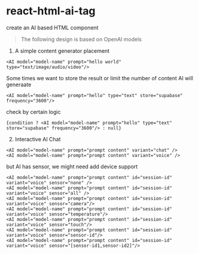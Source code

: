 # react-html-ai-tag

create an AI based HTML component

> The following design is based on OpenAI models

1. A simple content generator placement

```
<AI model="model-name" prompt="hello world" type="text/image/audio/video"/>
```

Some times we want to store the result or limit the number of content AI will generaate 

```
<AI model="model-name" prompt="hello" type="text" store="supabase" frequency="3600"/>
```

check by certain logic

```
{condition ? <AI model="model-name" prompt="hello" type="text" store="supabase" frequency="3600"/> : null}
```

2. Interactive AI Chat

```
<AI model="model-name" prompt="prompt content" variant="chat" />
<AI model="model-name" prompt="prompt content" variant="voice" />
```

but AI has sensor, we might need add device support

```
<AI model="model-name" prompt="prompt content" id="session-id" variant="voice" sensor="none" />
<AI model="model-name" prompt="prompt content" id="session-id" variant="voice" sensor="all" />
<AI model="model-name" prompt="prompt content" id="session-id" variant="voice" sensor="camera"/>
<AI model="model-name" prompt="prompt content" id="session-id" variant="voice" sensor="temperature"/>
<AI model="model-name" prompt="prompt content" id="session-id" variant="voice" sensor="touch"/>
<AI model="model-name" prompt="prompt content" id="session-id" variant="voice" sensor="sensor-id"/>
<AI model="model-name" prompt="prompt content" id="session-id" variant="voice" sensor="[sensor-id1,sensor-id2]"/>
```


